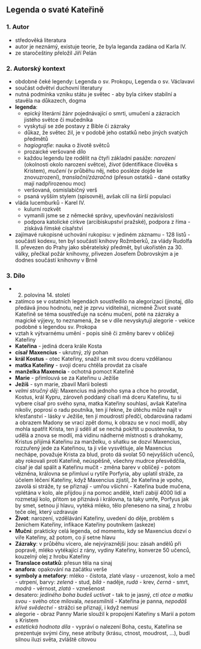 ## Legenda o svaté Kateřině

### 1. Autor

- středověká literatura
- autor je neznámý, existuje teorie, že byla leganda zadána od Karla IV.
- ze staročeštiny přeložil Jiří Pelán

### 2. Autorský kontext

- obdobné čeké legendy: Legenda o sv. Prokopu, Legenda o sv. Václavavi
- součást odvětví duchovní literatury
- nutná podmínka vzniku státu je světec - aby byla církev stabilní a stavěla na důkazech, dogma
- **legenda**:
	- epický literární žánr pojednávající o smrti, umučení a zázracích jistého světce či mučedníka
	- vyskytují se zde postavy z Bible či zázraky
	- důkaz, že světec žil, je v podobě jeho ostatků nebo jiných svatých předmětů
	- *hagiografie*: nauka o životě světců
	- prozaické veršované dílo
	- každou legendu lze rodělit na čtyři základní pasáže: *narození* (okolnosti okolo narození světce), *život* (identifikace člověka s Kristem), *mučení* (v průběhu něj, nebo posléze dojde ke znovuzrození), *translační/zázračná* (přesun ostatků - dané ostatky mají nadpřirozenou moc)
	- veršovaná, osmislabičný verš
	- psaná vyšším stylem (spisovně), avšak cílí na širší populaci
- vláda lucemburků - Karel IV.
	- kulurní rozkvět
	- vymanili jsme se z německé správy, upevňování nezávislosti
	- podpora katolické církve (arcibiskupství pražské), podpora z říma - získává římské císařství
- zajímavé rukopisné uchování rukopisu: v jediném záznamu - 128 listů - součástí kodexu, ten byl součástí knihovy Rožmberků, za vlády Rudolfa II. převezen do Prahy jako sběratelský předmět, byl ukořistěn za 30. války, přečkal požár knihovny, přivezen Josefem Dobrovským a je dodnes součástí knihovny v Brně

### 3. Dílo

- 2. polovina 14. století
- zatímco se v ostatních legendách soustředilo na alegorizaci (jinotaj, dílo předává jinou hodnotu, než je zprvu viditelná), nicméně Život svaté Kateřině se téma soustřeďuje na scénu mučení, poté na zázraky a magické výjevy, to neznamená, že se v díle nevyskytují alegorie - vekice podobné s legendou sv. Prokopa
-  vztah k výtvarnému umění - popis síně či změny barev v obličeji Kateřiny
- **Kateřina** - jediná dcera krále Kosta
- **císař Maxencius** - ukrutný, zlý pohan
- **král Kostus** - otec Kateřiny, snažil se mít svou dceru vzdělanou
- **matka Kateřiny** - svoji dceru chtěla provdat za císaře
- **manželka Maxencia** - ochotná pomoct Kateřině
- **Marie** - přimlouvá se za Kateřinu u Ježíše
- **Ježíš** - syn marie, zbavil Marii bolesti
- *velmi stručný děj*: Maxencius má jednoho syna a chce ho provdat, Kostus, král Kypru, zároveň poddaný císaři má dceru Kateřinu, tu si vybere císař pro svého syna, matka Kateřiny souhlasí, avšak Kateřina nikoliv, poprosí o radu poutníka, ten jí řekne, že útěchu může najít v křesťanství - lásky v Ježíše, ten jí moudrostí předčí, obdarována radami a obrazem Madony se vrací zpět domu, k obrazu se v noci modlí, aby mohla spatřit Krista, ten jí sdělí ať se nechá pokřtít u poustevníka, to udělá a znova se modlí, má vidinu nádherné místnosti s drahokamy, Kristus přijímá Kateřinu za manželku, o sňatku se dozví Maxencius, rozzuřený jede za Kateřinou, ta ji vše vysvětluje, ale Maxencius nechápe, považuje Krista za blud, proto dá svolat 50 nejvyšších učenců, aby rokovali proti Kateřině, neúspěšně, všechny mudrce přesvědčila, císař je dal spálit a Kateřinu mučit - změna barev v obličeji - potom vězněna, královna se přimluví u rytíře Porfyria, aby uplatil stráže, za účelem léčení Kateřiny, když Maxencius zjistil, že Kateřina je vpoho, zavolá si stráže, ty se přiznají - umřou všichni - Kateřina bude mučena, vplétána v kolo, ale přijdou ji na pomoc andělé, kteří zabijí 4000 lidí a rozmetají kolo, přitom se přiznává i královna, ta taky umře, Porfyus jak by smet, setnou jí hlavu, vytéká mléko, tělo přeneseno na sinaj, z hrobu teče olej, který uzdravuje
- **Život**: narození, vzdělávání Kateřiny, uvedení do děje, problém s ženichem Kateřiny, infikace Kateřiny poutníkem (askeze)
- **Muční**: prakticky celá legenda, od momentu, kdy se Maxencius dozví o víře Kateřiny, až potom, co jí setne hlavu
- **Zázraky**: v průběhu vícero, ale nejvýraznější jsou: zásah andělů při popravě, mléko vytékající z rány, vydiny Kateřiny, konverze 50 učenců, kouzelný olej z hrobu Kateřiny
- **Translace ostatků**: přesun těla na sinaj
- **anafora**: opakování na začátku verše
- **symboly a metafory**: mléko - čistota, zlaté vlasy - urozenost, kolo a meč - utrpení, barvy: *zelená* - stud, *bílá* - naděje, *rudá* - krev, *černá* - smrt, *modrá* - věrnost, *zlatá* - vznešenost
- desatero: *jediného boha budeš uctívat* - tak to je jasný, *cti otce a matku svou* - svého otce milovala, *nesesmilníš* - Kateřina je panna, *nepodáš křivé svědectví* - strážci se přiznají, i když nemusí
- alegorie - obraz Panny Marie sloužil k propojení Kateřiny s Marií a potom s Kristem
- *estetická hodnota díla* - vypráví o nalezení Boha, cestu, Kateřina se prezentuje svými činy, nese atributy (krásu, ctnost, moudrost, ...), budí silnou iluzi světa, zvláště citovou
